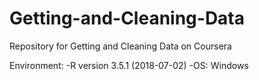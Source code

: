 # Getting-and-Cleaning-Data
Repository for Getting and Cleaning Data on Coursera

Environment:
-R version 3.5.1 (2018-07-02)
-OS: Windows

